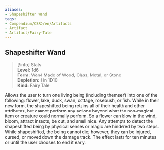 ```yaml
---
aliases:
- Shapeshifter Wand
tags:
- Compendium/CSRD/en/Artifacts
- Artifact
- Artifact/Fairy-Tale
---
```


  
## Shapeshifter Wand  
>[!info] Stats  
> **Level:** 1d6  
> **Form:** Wand Made of Wood, Glass, Metal, or Stone  
> **Depletion:** 1 in 1D10  
> **Kind:** Fairy Tale
  
Allows the user to turn one living being (including themself) into one of the following: flower, lake, duck, swan, cottage, rosebush, or fish. While in their new form, the shapeshifted being retains all of their health and other attributes, but cannot perform any actions beyond what the non-magical item or creature could normally perform. So a flower can blow in the wind, bloom, attract insects, be cut, and smell nice. Any attempts to detect the shapeshifted being by physical senses or magic are hindered by two steps. While shapeshifted, the being cannot die; however, they can be injured, cursed, or moved down the damage track. The effect lasts for ten minutes or until the user chooses to end it early.
